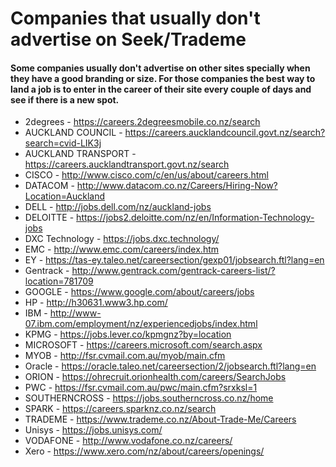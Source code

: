 # Companies that usually don't advertise on Seek/Trademe
#### Some companies usually don't advertise on other sites specially when they have a good branding or size. For those companies the best way to land a job is to enter in the career of their site every couple of days and see if there is a new spot.


* 2degrees - https://careers.2degreesmobile.co.nz/search 
* AUCKLAND COUNCIL - https://careers.aucklandcouncil.govt.nz/search?search=cvid-LIK3j 
* AUCKLAND TRANSPORT - https://careers.aucklandtransport.govt.nz/search 
* CISCO - http://www.cisco.com/c/en/us/about/careers.html 
* DATACOM - http://www.datacom.co.nz/Careers/Hiring-Now?Location=Auckland 
* DELL - http://jobs.dell.com/nz/auckland-jobs 
* DELOITTE - https://jobs2.deloitte.com/nz/en/Information-Technology-jobs 
* DXC Technology - https://jobs.dxc.technology/ 
* EMC - http://www.emc.com/careers/index.htm 
* EY - https://tas-ey.taleo.net/careersection/gexp01/jobsearch.ftl?lang=en 
* Gentrack - http://www.gentrack.com/gentrack-careers-list/?location=781709 
* GOOGLE - https://www.google.com/about/careers/jobs 
* HP - http://h30631.www3.hp.com/ 
* IBM - http://www-07.ibm.com/employment/nz/experiencedjobs/index.html 
* KPMG - https://jobs.lever.co/kpmgnz?by=location 
* MICROSOFT - https://careers.microsoft.com/search.aspx 
* MYOB - http://fsr.cvmail.com.au/myob/main.cfm 
* Oracle - https://oracle.taleo.net/careersection/2/jobsearch.ftl?lang=en 
* ORION - https://ohrecruit.orionhealth.com/careers/SearchJobs 
* PWC - https://fsr.cvmail.com.au/pwc/main.cfm?srxksl=1 
* SOUTHERNCROSS - https://jobs.southerncross.co.nz/home 
* SPARK - https://careers.sparknz.co.nz/search 
* TRADEME - https://www.trademe.co.nz/About-Trade-Me/Careers 
* Unisys - https://jobs.unisys.com/ 
* VODAFONE - http://www.vodafone.co.nz/careers/ 
* Xero - https://www.xero.com/nz/about/careers/openings/ 
